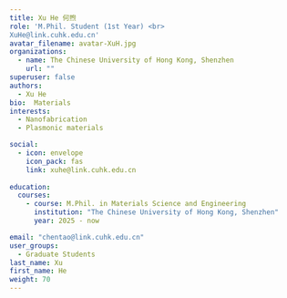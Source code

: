 ```yaml
---
title: Xu He 何煦
role: 'M.Phil. Student (1st Year) <br>  
XuHe@link.cuhk.edu.cn'
avatar_filename: avatar-XuH.jpg
organizations:
  - name: The Chinese University of Hong Kong, Shenzhen
    url: ""
superuser: false
authors:
  - Xu He
bio:  Materials
interests:
  - Nanofabrication
  - Plasmonic materials

social:
  - icon: envelope
    icon_pack: fas
    link: xuhe@link.cuhk.edu.cn
   
education:
  courses:
    - course: M.Phil. in Materials Science and Engineering
      institution: "The Chinese University of Hong Kong, Shenzhen"
      year: 2025 - now

email: "chentao@link.cuhk.edu.cn"
user_groups:
  - Graduate Students
last_name: Xu
first_name: He
weight: 70
---
```

